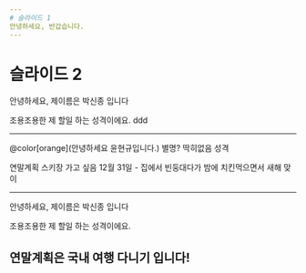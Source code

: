 ```yaml
---
# 슬라이드 1
안녕하세요, 반갑습니다.
---
```

# 슬라이드 2

안녕하세요, 제이름은 박신종 입니다

조용조용한 제 할일 하는 성격이에요. 
ddd

---

@color[orange](안녕하세요 윤현규입니다.)
별명? 딱히없음
성격 

연말계획 스키장 가고 싶음 
12월 31일 - 집에서 빈둥대다가 밤에 치킨먹으면서 새해 맞이

---

안녕하세요, 제이름은 박신종 입니다

조용조용한 제 할일 하는 성격이에요. 


연말계획은 국내 여행 다니기 입니다!
---
